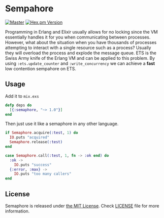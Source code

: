 # Sempahore

[![Master](https://travis-ci.org/hammerandchisel/sempahore.svg?branch=master)](https://travis-ci.org/hammerandchisel/sempahore)
[![Hex.pm Version](http://img.shields.io/hexpm/v/sempahore.svg?style=flat)](https://hex.pm/packages/sempahore)

Programming in Erlang and Elixir usually allows for no locking since the VM essentially handles it for you when
communicating between processes. However, what about the situation when you have thousands of processes attempting
to interact with a single resource such as a process? Usually they will overload the process and explode the
message queue. ETS is the Swiss Army knife of the Erlang VM and can be applied to this problem. By using `:ets.update_counter`
and `:write_concurrency` we can achieve a **fast** low contention sempahore on ETS.

## Usage

Add it to `mix.exs`

```elixir
defp deps do
  [{:semaphore, "~> 1.0"}]
end
```

Then just use it like a semaphore in any other language.

```elixir
if Semaphore.acquire(:test, 1) do
  IO.puts "acquired"
  Semaphore.release(:test)
end

case Semaphore.call(:test, 1, fn -> :ok end) do
  :ok ->
    IO.puts "success"
  {:error, :max} ->
    IO.puts "too many callers"
end
```

## License

Semaphore is released under [the MIT License](LICENSE).
Check [LICENSE](LICENSE) file for more information.